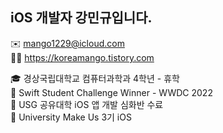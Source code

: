 ## iOS 개발자 강민규입니다.


✉️ mango1229@icloud.com <br/>
✍🏻 https://koreamango.tistory.com


🎓 경상국립대학교 컴퓨터과학과 4학년 - 휴학 
<br/>
🥇 Swift Student Challenge Winner - WWDC 2022
<br/>
🌱 USG 공유대학 iOS 앱 개발 심화반 수료
<br/>
🏫 University Make Us 3기 iOS
<br/>
